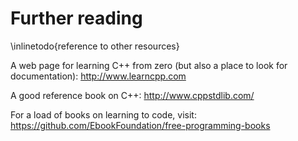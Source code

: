 # Further reading #

\inlinetodo{reference to other resources}

A web page for learning C++ from zero (but also a place to look for documentation): <http://www.learncpp.com>

A good reference book on C++: <http://www.cppstdlib.com/>

For a load of books on learning to code, visit:
<https://github.com/EbookFoundation/free-programming-books>


<!-- vim:set filetype=markdown.pandoc : -->
